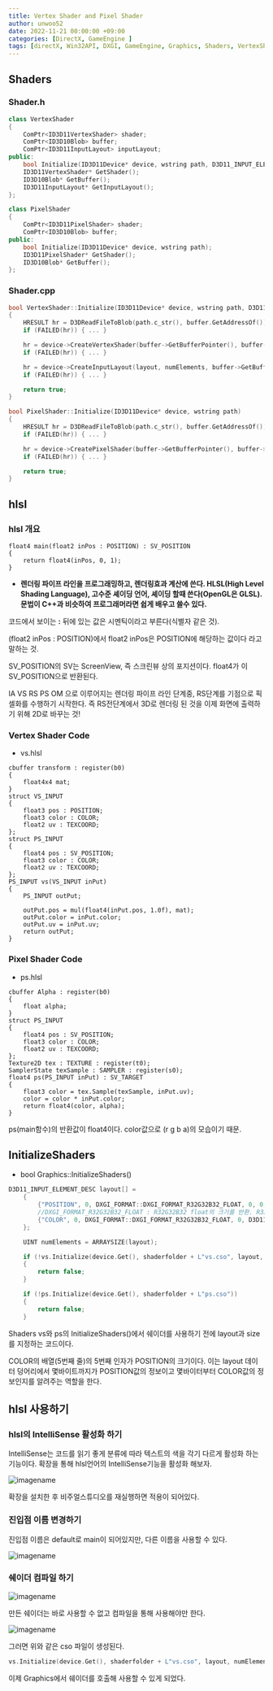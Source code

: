 ```yaml
---
title: Vertex Shader and Pixel Shader
author: unwoo52
date: 2022-11-21 00:00:00 +09:00
categories: [DirectX, GameEngine ]
tags: [directX, Win32API, DXGI, GameEngine, Graphics, Shaders, VertexShader, PixelShader]
---
```


## Shaders

### Shader.h

```cpp
class VertexShader
{
	ComPtr<ID3D11VertexShader> shader;
	ComPtr<ID3D10Blob> buffer;
	ComPtr<ID3D11InputLayout> inputLayout;
public:
	bool Initialize(ID3D11Device* device, wstring path, D3D11_INPUT_ELEMENT_DESC* layout, UINT numElements);
	ID3D11VertexShader* GetShader();
	ID3D10Blob* GetBuffer();
	ID3D11InputLayout* GetInputLayout();
};

class PixelShader
{
	ComPtr<ID3D11PixelShader> shader;
	ComPtr<ID3D10Blob> buffer;
public:
	bool Initialize(ID3D11Device* device, wstring path);
	ID3D11PixelShader* GetShader();
	ID3D10Blob* GetBuffer();
};
```

### Shader.cpp

```cpp
bool VertexShader::Initialize(ID3D11Device* device, wstring path, D3D11_INPUT_ELEMENT_DESC* layout, UINT numElements)
{
	HRESULT hr = D3DReadFileToBlob(path.c_str(), buffer.GetAddressOf());
	if (FAILED(hr)) { ... }

	hr = device->CreateVertexShader(buffer->GetBufferPointer(), buffer->GetBufferSize(), NULL, shader.GetAddressOf());
	if (FAILED(hr)) { ... }

	hr = device->CreateInputLayout(layout, numElements, buffer->GetBufferPointer(), buffer->GetBufferSize(), inputLayout.GetAddressOf());
	if (FAILED(hr)) { ... }

	return true;
}

bool PixelShader::Initialize(ID3D11Device* device, wstring path)
{
	HRESULT hr = D3DReadFileToBlob(path.c_str(), buffer.GetAddressOf());
	if (FAILED(hr)) { ... }

	hr = device->CreatePixelShader(buffer->GetBufferPointer(), buffer->GetBufferSize(), NULL, shader.GetAddressOf());
	if (FAILED(hr)) { ... }

	return true;
}
```



## hlsl

### hlsl 개요

```hlsl
float4 main(float2 inPos : POSITION) : SV_POSITION
{
	return float4(inPos, 0, 1);
}
```

- **렌더링 파이프 라인을 프로그래밍하고, 렌더링효과 계산에 쓴다. HLSL(High Level Shading Language), 고수준 셰이딩 언어, 셰이딩 할때 쓴다(OpenGL은 GLSL). 문법이 C++과 비슷하여 프로그래머라면 쉽게 배우고 쓸수 있다.**

코드에서 보이는 **\:** 뒤에 있는 값은 시멘틱이라고 부른다(식별자 같은 것).

(float2 inPos : POSITION)에서 float2 inPos은 POSITION에 해당하는 값이다 라고 말하는 것.

SV_POSITION의 SV는 ScreenView, 즉 스크린뷰 상의 포지션이다. float4가 이 SV_POSITION으로 반환된다.

IA VS RS PS OM 으로 이루어지는 렌더링 파이프 라인 단계중, RS단계를 기점으로 픽셀화를 수행하기 시작한다. 즉 RS전단계에서 3D로 렌더링 된 것을 이제 화면에 출력하기 위해 2D로 바꾸는 것!

### Vertex Shader Code

- vs.hlsl

```hlsl
cbuffer transform : register(b0)
{
    float4x4 mat;
}
struct VS_INPUT
{
    float3 pos : POSITION;
    float3 color : COLOR;
    float2 uv : TEXCOORD;
};
struct PS_INPUT
{
    float4 pos : SV_POSITION;
    float3 color : COLOR;
    float2 uv : TEXCOORD;
};
PS_INPUT vs(VS_INPUT inPut)
{
    PS_INPUT outPut;
        
    outPut.pos = mul(float4(inPut.pos, 1.0f), mat);
    outPut.color = inPut.color;
    outPut.uv = inPut.uv;
	return outPut;
}
```

### Pixel Shader Code

- ps.hlsl

```hlsl
cbuffer Alpha : register(b0)
{
    float alpha;
}
struct PS_INPUT
{
    float4 pos : SV_POSITION;
    float3 color : COLOR;
    float2 uv : TEXCOORD;
};
Texture2D tex : TEXTURE : register(t0);
SamplerState texSample : SAMPLER : register(s0);
float4 ps(PS_INPUT inPut) : SV_TARGET
{
    float3 color = tex.Sample(texSample, inPut.uv);
    color = color * inPut.color;
	return float4(color, alpha);    
}
```

ps(main함수)의 반환값이 float4이다. color값으로 (r g b a)의 모습이기 때문.

## InitializeShaders

- bool Graphics::InitializeShaders()

```cpp
D3D11_INPUT_ELEMENT_DESC layout[] =
    {
        {"POSITION", 0, DXGI_FORMAT::DXGI_FORMAT_R32G32B32_FLOAT, 0, 0, D3D11_INPUT_CLASSIFICATION::D3D11_INPUT_PER_VERTEX_DATA, 0},
        //DXGI_FORMAT_R32G32B32_FLOAT : R32G32B32 float의 크기를 반환. R32G32B32는 위에 있는 position의 크기.
        {"COLOR", 0, DXGI_FORMAT::DXGI_FORMAT_R32G32B32_FLOAT, 0, D3D11_APPEND_ALIGNED_ELEMENT, D3D11_INPUT_CLASSIFICATION::D3D11_INPUT_PER_VERTEX_DATA, 0},
    };

    UINT numElements = ARRAYSIZE(layout);    

    if (!vs.Initialize(device.Get(), shaderfolder + L"vs.cso", layout, numElements))
    {
        return false;
    }

    if (!ps.Initialize(device.Get(), shaderfolder + L"ps.cso"))
    {
        return false;
    }
```

Shaders vs와 ps의 InitializeShaders()에서 쉐이더를 사용하기 전에 layout과 size를 지정하는 코드이다.

COLOR의 배열(5번째 줄)의 5번째 인자가 POSITION의 크기이다. 이는 layout 데이터 덩어리에서 몇바이트까지가 POSITION값의 정보이고 몇바이터부터 COLOR값의 정보인지를 알려주는 역할을 한다.




## hlsl 사용하기

### hlsl의 IntelliSense 활성화 하기

IntelliSense는 코드를 읽기 좋게 분류에 따라 텍스트의 색을 각기 다르게 활성화 하는 기능이다. 확장을 통해 hlsl언어의 IntelliSense기능을 활성화 해보자.

![imagename](/assets/image/DirectX/GameEngine/Virtual-Shader/001.png)

확장을 설치한 후 비주얼스튜디오를 재실행하면 적용이 되어있다.

### 진입점 이름 변경하기

진입점 이름은 default로 main이 되어있지만, 다른 이름을 사용할 수 있다.

![imagename](/assets/image/DirectX/GameEngine/Virtual-Shader/002.png)

### 쉐이더 컴파일 하기

![imagename](/assets/image/DirectX/GameEngine/Virtual-Shader/003.png)

만든 쉐이더는 바로 사용할 수 없고 컴파일을 통해 사용해야만 한다.


![imagename](/assets/image/DirectX/GameEngine/Virtual-Shader/004.png)

그러면 위와 같은 cso 파일이 생성된다.

```cpp
vs.Initialize(device.Get(), shaderfolder + L"vs.cso", layout, numElements
```

이제 Graphics에서 쉐이더를 호출해 사용할 수 있게 되었다.



